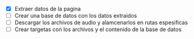 
- [x] Extraer datos de la pagina 
- [ ] Crear una base de datos con los datos extraidos
- [ ] Descargar los archivos de audio y alamcenarlos en rutas espesificas
- [ ] Crear targetas con los archivos y el contenido de la base de datos